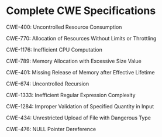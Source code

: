 

# Complete CWE Specifications

CWE-400: Uncontrolled Resource Consumption

CWE-770: Allocation of Resources Without Limits or Throttling

CWE-1176: Inefficient CPU Computation

CWE-789: Memory Allocation with Excessive Size Value

CWE-401: Missing Release of Memory after Effective Lifetime

CWE-674: Uncontrolled Recursion

CWE-1333: Inefficient Regular Expression Complexity

CWE-1284: Improper Validation of Specified Quantity in Input

CWE-434: Unrestricted Upload of File with Dangerous Type

CWE-476: NULL Pointer Dereference